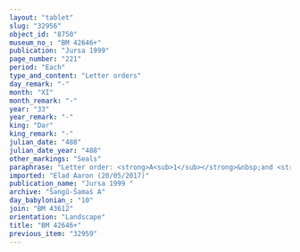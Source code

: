 ```yaml
---
layout: "tablet"
slug: "32956"
object_id: "8750"
museum_no_: "BM 42646+"
publication: "Jursa 1999"
page_number: "221"
period: "Each"
type_and_content: "Letter orders"
day_remark: "-"
month: "XI"
month_remark: "-"
year: "33"
year_remark: "-"
king: "Dar"
king_remark: "-"
julian_date: "488"
julian_date_year: "488"
other_markings: "Seals"
paraphrase: "Letter order: <strong>A<sub>1</sub></strong>&nbsp;and <strong>A<sub>2</sub></strong>, two scribes, write to <strong>B<sub>1</sub></strong>, <strong>B<sub>2</sub></strong>, and <strong>B<sub>3</sub></strong>, the supervisors of the bow-service of &Scaron;ama&scaron;. They are to give <strong>C</strong> 3;2.3 kor (630 l) of barley for the regular offering (<em>sattukku</em>) of the baker&rsquo;s prebend [of the Adad-temple] in &Scaron;abāṭ (XI) of the 33<sup>rd</sup> year as well as 2;3 kor of barley, the prebendary income until the end of Addar (XII) of the same year.<br /> &nbsp;<br /> <strong>A<sub>1</sub></strong> = Uballissu-Gula, scribe; <strong>A<sub>2</sub></strong> = Marduk-mukīn-apli, scribe; <strong>B<sub>1&nbsp;</sub></strong>= Gimil-&Scaron;ama&scaron;; <strong>B<sub>2</sub></strong>&nbsp;= Bēl&scaron;unu; <strong>B<sub>3</sub></strong>&nbsp;= Biruqā; <strong>C</strong>&nbsp;= Bēl-rēmanni"
imported: "Elad Aaron (20/05/2017)"
publication_name: "Jursa 1999 "
archive: "Šangû-Šamaš A"
day_babylonian_: "10"
join: "BM 43612"
orientation: "Landscape"
title: "BM 42646+"
previous_item: "32959"
---
```

